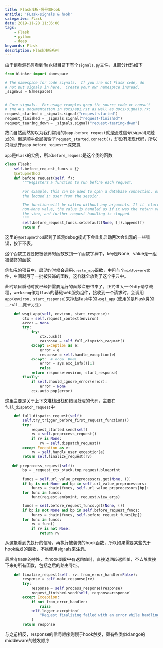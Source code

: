 ```yaml
---
title: Flask浅析-信号和Hook
entitle: 'FLask-signals & hook'
categories: Flask
date: 2019-11-28 11:06:00
tags:
    - Flask
    - python
    - deep
keywords: Flask
description: Flask浅析系列
---
```

由于翻看源码时看到flask根目录下有个`signals.py`文件，且部分代码如下

```python
from blinker import Namespace

# The namespace for code signals.  If you are not Flask code, do
# not put signals in here.  Create your own namespace instead.
_signals = Namespace()


# Core signals.  For usage examples grep the source code or consult
# the API documentation in docs/api.rst as well as docs/signals.rst
request_started = _signals.signal("request-started")
request_finished = _signals.signal("request-finished")
request_tearing_down = _signals.signal("request-tearing-down")

```

故而自然而然的以为我们常用的`@app.before_request`就是通过信号(signal)来触发的，但是顺手全局搜索了`request_started.connect()`，却没有发现代码，所以只能点开`@app.before_request`一探究竟



`app`是`Flask`的实例，所以`before_request`是这个类的函数

```python
class Flask:
    self.before_request_funcs = {}
    @setupmethod
    def before_request(self, f):
        """Registers a function to run before each request.

        For example, this can be used to open a database connection, or to load
        the logged in user from the session.

        The function will be called without any arguments. If it returns a
        non-None value, the value is handled as if it was the return value from
        the view, and further request handling is stopped.
        """
        self.before_request_funcs.setdefault(None, []).append(f)
        return f
```

这里的`@setupmethod`起到了监测debug模式下会重复启动两次会出现的一些错误，按下不表。

这个函数主要是把被装饰的函数放到一个函数字典中，key是None，value是一组被装饰的函数

例如我的项目中，启动的时候会调用`create_app`函数，中间有个`middleware`文件，中间就写了一批被装饰的函数，这样就全放到了这个字典中。



此时项目启动时就已经把需要运行的函数注册进来了，正式进入一个http请求流程，`werkzeug`作为`flask`的基础web服务组件，接收到一个请求时，会调用`app(environ, start_response)`来掉起flask中的 `wsgi_app` (使用的是Flask类的`__call__`魔术方法)

```python
    def wsgi_app(self, environ, start_response):
        ctx = self.request_context(environ)
        error = None
        try:
            try:
                ctx.push()
                response = self.full_dispatch_request()
            except Exception as e:
                error = e
                response = self.handle_exception(e)
            except:  # noqa: B001
                error = sys.exc_info()[1]
                raise
            return response(environ, start_response)
        finally:
            if self.should_ignore_error(error):
                error = None
            ctx.auto_pop(error)
```

这里主要是关于上下文堆栈出栈和错误处理的代码，主要在`full_dispatch_request`中

```python
    def full_dispatch_request(self):
        self.try_trigger_before_first_request_functions()
        try:
            request_started.send(self)
            rv = self.preprocess_request()
            if rv is None:
                rv = self.dispatch_request()
        except Exception as e:
            rv = self.handle_user_exception(e)
        return self.finalize_request(rv)
      
   def preprocess_request(self):
        bp = _request_ctx_stack.top.request.blueprint

        funcs = self.url_value_preprocessors.get(None, ())
        if bp is not None and bp in self.url_value_preprocessors:
            funcs = chain(funcs, self.url_value_preprocessors[bp])
        for func in funcs:
            func(request.endpoint, request.view_args)

        funcs = self.before_request_funcs.get(None, ())
        if bp is not None and bp in self.before_request_funcs:
            funcs = chain(funcs, self.before_request_funcs[bp])
        for func in funcs:
            rv = func()
            if rv is not None:
                return rv
```

从这能看到先执行的信号，再执行被装饰的hook函数，所以如果需要某些先于hook触发的函数，不妨使用signals来注册。



最后有flask的特性，当hook函数中有返回值时，直接返回该返回值，不去触发接下来的所有函数，包括之后的路由寻址。



```python
    def finalize_request(self, rv, from_error_handler=False):
        response = self.make_response(rv)
        try:
            response = self.process_response(response)
            request_finished.send(self, response=response)
        except Exception:
            if not from_error_handler:
                raise
            self.logger.exception(
                "Request finalizing failed with an error while handling an error"
            )
        return response
```

与之前相反，response的信号顺序则慢于hook触发，颇有些类似django的middleware的触发顺序